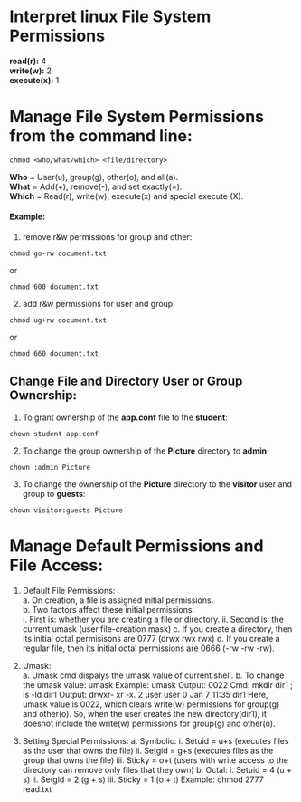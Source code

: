 # Interpret linux File System Permissions
**read(r):** 4  
**write(w):** 2  
**execute(x):**	1  

# Manage File System Permissions from the command line:
```
chmod <who/what/which> <file/directory>
```
**Who** =	User(u), group(g), other(o), and all(a).  
**What** =	Add(+), remove(-), and set exactly(=).  
**Which** = 	Read(r), write(w), execute(x) and special execute (X).  

#### Example:
1. remove r&w permissions for group and other:
```
chmod go-rw document.txt
```
or
```
chmod 600 document.txt
```

2. add r&w permissions for user and group:
```
chmod ug+rw document.txt
```
or
```
chmod 660 document.txt
```

## Change File and Directory User or Group Ownership:
1. To grant ownership of the **app.conf** file to the **student**:
```
chown student app.conf
```
2. To change the group ownership of the **Picture** directory to **admin**:
```
chown :admin Picture
```
3. To change the ownership of the **Picture** directory to the **visitor** user and group to **guests**:
```
chown visitor:guests Picture
```

# Manage Default Permissions and File Access:
1.	Default File Permissions:  
a.	On creation, a file is assigned initial permissions.	  
b.	Two factors affect these initial permissions:  
i.	First is: whether you are creating a file or directory.	
ii.	Second is: the current umask (user file-creation mask)
c.	If you create a directory, then its initial octal permisisons are 0777 (drwx rwx rwx)
d.	If you create a regular file, then its initial octal permissions are 0666 (-rw -rw -rw).

2.	Umask:	
a.	Umask cmd dispalys the umask value of current shell.
b.	To change the umask value: umask <vlaue>
Example: umask
Output: 0022
Cmd: mkdir dir1 ; ls -ld dir1
Output: drwxr- xr -x.    2    user    user   0 Jan 7   11:35   dir1
Here, umask value is 0022, which clears write(w) permissions for group(g) and other(o). So, when the user creates the new directory(dir1), it doesnot include the write(w) permissions for group(g) and other(o). 
3.	Setting Special Permissions:
a.	Symbolic:
i.	Setuid = u+s (executes files as the user that owns the file)
ii.	Setgid = g+s (executes files as the group that owns the file)
iii.	Sticky = o+t (users with write access to the directory can remove only files that they own)
b.	Octal:
i.	Setuid = 4 (u + s)
ii.	Setgid = 2 (g + s)
iii.	Sticky = 1 (o + t)
Example: chmod 2777 read.txt

